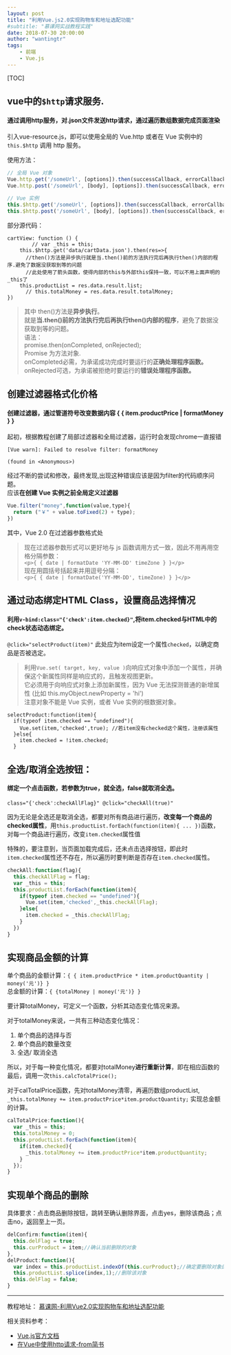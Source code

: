 ```yaml
---
layout: post
title: "利用Vue.js2.0实现购物车和地址选配功能"
#subtitle: "慕课网实战教程实践"
date: 2018-07-30 20:00:00
author: "wantingtr"
tags:
    - 前端
    - Vue.js
---
```


[TOC]



## vue中的`$http`请求服务.

#### 通过调用http服务，对.json文件发送http请求，通过遍历数组数据完成页面渲染


引入vue-resource.js，即可以使用全局的 Vue.http 或者在 Vue 实例中的 `this.$http` 调用 http 服务。

使用方法：
```js
// 全局 Vue 对象
Vue.http.get('/someUrl', [options]).then(successCallback, errorCallback);
Vue.http.post('/someUrl', [body], [options]).then(successCallback, errorCallback);

// Vue 实例
this.$http.get('/someUrl', [options]).then(successCallback, errorCallback);
this.$http.post('/someUrl', [body], [options]).then(successCallback, errorCallback);
```
部分源代码：
```
cartView: function () {
    	// var _this = this;
    this.$http.get('data/cartData.json').then(res=>{
      //then()方法是异步执行就是当.then()前的方法执行完后再执行then()内部的程序.避免了数据没获取到等的问题
  	  //此处使用了箭头函数，使得内部的this与外部this保持一致，可以不用上面声明的_this了
    this.productList = res.data.result.list;
  	  // this.totalMoney = res.data.result.totalMoney;
})
```

  > 其中
  then()方法是**异步执行**。  
  就是**当.then()前的方法执行完后再执行then()内部的程序**，避免了数据没获取到等的问题。  
  语法：    
  promise.then(onCompleted, onRejected);  
  Promise 为方法对象.  
  onCompleted必需，为承诺成功完成时要运行的**正确处理程序函数。**  
  onRejected可选，为承诺被拒绝时要运行的**错误处理程序函数。**



## 创建过滤器格式化价格

#### 创建过滤器，通过管道符号改变数据内容  { { item.productPrice | formatMoney } }

起初，根据教程创建了局部过滤器和全局过滤器，运行时会发现chrome一直报错
```
[Vue warn]: Failed to resolve filter: formatMoney

(found in <Anonymous>)
```

经过不断的尝试和修改，最终发现,出现这种错误应该是因为filter的代码顺序问题。  
应该**在创建 Vue 实例之前全局定义过滤器**

```js
Vue.filter("money",function(value,type){
  return ("￥" + value.toFixed(2) + type);
})
```

其中，Vue 2.0 在过滤器参数格式处
> 现在过滤器参数形式可以更好地与 js 函数调用方式一致，因此不用再用空格分隔参数：  
`<p>{ { date | formatDate 'YY-MM-DD' timeZone } }</p>`  
现在用圆括号括起来并用逗号分隔：  
`<p>{ { date | formatDate('YY-MM-DD', timeZone) } }</p>`


## 通过动态绑定HTML Class，设置商品选择情况

#### 利用`v-bind:class="{'check':item.checked}"`,将item.checked与HTML中的check状态动态绑定。  

`@click="selectProduct(item)"`
此处应为item设定一个属性`checked`，以确定商品是否被选定。  

> 利用`Vue.set( target, key, value )`向响应式对象中添加一个属性，并确保这个新属性同样是响应式的，且触发视图更新。  
它必须用于向响应式对象上添加新属性，因为 Vue 无法探测普通的新增属性 (比如 this.myObject.newProperty = 'hi')    
注意对象不能是 Vue 实例，或者 Vue 实例的根数据对象。

```
selectProduct:function(item){
  if(typeof item.checked == "undefined"){
    Vue.set(item,'checked',true); //若item没有checked这个属性，注册该属性
  }else{
    item.checked = !item.checked;
  }
```


## 全选/取消全选按钮：

#### 绑定一个点击函数，若参数为true，就全选，false就取消全选。  
`class="{'check':checkAllFlag}" @click="checkAll(true)"`

因为无论是全选还是取消全选，都要对所有商品进行遍历，**改变每一个商品的checked属性**，用`this.productList.forEach(function(item){ ... })`函数，对每一个商品进行遍历，改变`item.checked`属性值

特殊的，要注意到，当页面加载完成后，还未点击选择按钮，即此时`item.checked`属性还不存在，所以遍历时要判断是否存在`item.checked`属性。
```js
checkAll:function(flag){
  this.checkAllFlag = flag;
  var _this = this;
  this.productList.forEach(function(item){
    if(typeof item.checked == "undefined"){
      Vue.set(item,'checked',_this.checkAllFlag);
    }else{
      item.checked = _this.checkAllFlag;
    }
  })
}
```

## 实现商品金额的计算

单个商品的金额计算：`{ { item.productPrice * item.productQuantity | money('元')} }`  
总金额的计算：`{ {totalMoney | money('元')} }`

要计算totalMoney，可定义一个函数，分析其动态变化情况来源。

对于totalMoney来说，一共有三种动态变化情况：
1. 单个商品的选择与否
2. 单个商品的数量改变
3. 全选/ 取消全选

所以，对于每一种变化情况，都要对totalMoney**进行重新计算**，即在相应函数的最后，调用一次`this.calcTotalPrice();`

对于calTotalPrice函数，先对totalMoney清零，再遍历数组productList,  
`_this.totalMoney += item.productPrice*item.productQuantity;` 实现总金额的计算。

```js
calTotalPrice:function(){
  var _this = this;
  this.totalMoney = 0;
  this.productList.forEach(function(item){
    if(item.checked){
      _this.totalMoney += item.productPrice*item.productQuantity;
    }
  });
}
```

## 实现单个商品的删除
具体要求：点击商品删除按钮，跳转至确认删除界面，点击yes，删除该商品；点击no，返回至上一页。

```js
delConfirm:function(item){
  this.delFlag = true;
  this.curProduct = item;//确认当前删除的对象
},
delProduct:function(){
  var index = this.productList.indexOf(this.curProduct);//确定要删除对象的索引值
  this.productList.splice(index,1);//删除该对象
  this.delFlag = false;
}
```







******
教程地址：
<a href="https://www.imooc.com/learn/796">慕课网-利用Vue2.0实现购物车和地址选配功能</a>

相关资料参考：
- <a href="https://cn.vuejs.org/">Vue.js官方文档</a>
- <a href="https://www.jianshu.com/p/ed9e98731d96">在Vue中使用http请求-from简书</a>
